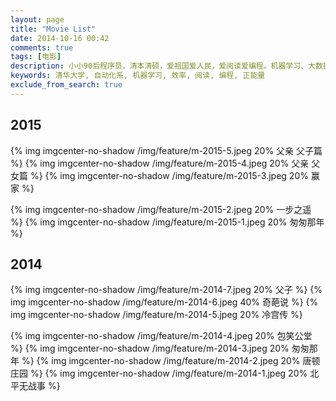 ```yaml
---
layout: page
title: "Movie List"
date: 2014-10-16 00:42
comments: true
tags: [电影]
description: 小小90后程序员，清本清硕，爱祖国爱人民，爱阅读爱编程。机器学习、大数据处理是工作方向，关注个人效率提升等话题。本博客是为开拓个人知识分享渠道而开，也有助于加速知识积累的内化，欢迎拍砖捧场。
keywords: 清华大学, 自动化系, 机器学习, 效率, 阅读, 编程, 正能量
exclude_from_search: true
---
```


## 2015

{% img imgcenter-no-shadow /img/feature/m-2015-5.jpeg 20% 父亲 父子篇 %}
{% img imgcenter-no-shadow /img/feature/m-2015-4.jpeg 20% 父亲 父女篇 %}
{% img imgcenter-no-shadow /img/feature/m-2015-3.jpeg 20% 赢家  %}

{% img imgcenter-no-shadow /img/feature/m-2015-2.jpeg 20% 一步之遥 %}
{% img imgcenter-no-shadow /img/feature/m-2015-1.jpeg 20% 匆匆那年 %}

## 2014

{% img imgcenter-no-shadow /img/feature/m-2014-7.jpeg 20% 父子 %}
{% img imgcenter-no-shadow /img/feature/m-2014-6.jpeg 40% 奇葩说 %}
{% img imgcenter-no-shadow /img/feature/m-2014-5.jpeg 20% 冷宫传 %}

{% img imgcenter-no-shadow /img/feature/m-2014-4.jpeg 20% 包笑公堂 %}
{% img imgcenter-no-shadow /img/feature/m-2014-3.jpeg 20% 匆匆那年 %}
{% img imgcenter-no-shadow /img/feature/m-2014-2.jpeg 20% 唐顿庄园 %}
{% img imgcenter-no-shadow /img/feature/m-2014-1.jpeg 20% 北平无战事 %}
